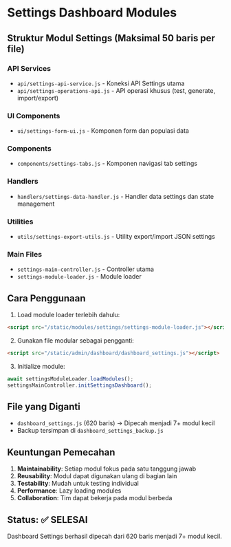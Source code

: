 # Settings Dashboard Modules

## Struktur Modul Settings (Maksimal 50 baris per file)

### API Services
- `api/settings-api-service.js` - Koneksi API Settings utama
- `api/settings-operations-api.js` - API operasi khusus (test, generate, import/export)

### UI Components  
- `ui/settings-form-ui.js` - Komponen form dan populasi data

### Components
- `components/settings-tabs.js` - Komponen navigasi tab settings

### Handlers
- `handlers/settings-data-handler.js` - Handler data settings dan state management

### Utilities
- `utils/settings-export-utils.js` - Utility export/import JSON settings

### Main Files
- `settings-main-controller.js` - Controller utama
- `settings-module-loader.js` - Module loader

## Cara Penggunaan

1. Load module loader terlebih dahulu:
```html
<script src="/static/modules/settings/settings-module-loader.js"></script>
```

2. Gunakan file modular sebagai pengganti:
```html
<script src="/static/admin/dashboard/dashboard_settings.js"></script>
```

3. Initialize module:
```javascript
await settingsModuleLoader.loadModules();
settingsMainController.initSettingsDashboard();
```

## File yang Diganti

- `dashboard_settings.js` (620 baris) → Dipecah menjadi 7+ modul kecil
- Backup tersimpan di `dashboard_settings_backup.js`

## Keuntungan Pemecahan

1. **Maintainability**: Setiap modul fokus pada satu tanggung jawab
2. **Reusability**: Modul dapat digunakan ulang di bagian lain
3. **Testability**: Mudah untuk testing individual
4. **Performance**: Lazy loading modules
5. **Collaboration**: Tim dapat bekerja pada modul berbeda

## Status: ✅ SELESAI
Dashboard Settings berhasil dipecah dari 620 baris menjadi 7+ modul kecil.
